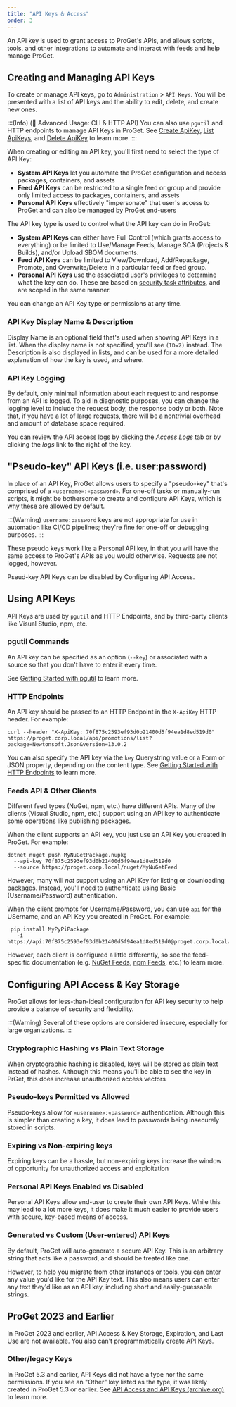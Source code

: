 ```yaml
---
title: "API Keys & Access"
order: 3
---
```


An API key is used to grant access to ProGet's APIs, and allows scripts, tools, and other integrations to automate and interact with feeds and help manage ProGet.

## Creating and Managing API Keys

To create or manage API keys, go to `Administration` > `API Keys`. You will be presented with a list of API keys and the ability to edit, delete, and create new ones.

:::(Info) (🔌 Advanced Usage: CLI & HTTP API)
You can also use `pgutil` and HTTP endpoints to manage API Keys in ProGet. See [Create ApiKey](/docs/proget/reference-api/proget-apikeys/proget-api-apikeys-create), [List ApiKeys](/docs/proget/reference-api/proget-apikeys/proget-api-apikeys-list), and [Delete ApiKey](/docs/proget/reference-api/proget-apikeys/proget-api-apikeys-delete) to learn more.
:::

When creating or editing an API key, you'll first need to select the type of API Key:

* **System API Keys** let you automate the ProGet configuration and access packages, containers, and assets 
* **Feed API Keys** can be restricted to a single feed or group and provide only limited access to packages, containers, and assets
* **Personal API Keys** effectively "impersonate" that user's access to ProGet and can also be managed by ProGet end-users

The API key type is used to control what the API key can do in ProGet:

* **System API Keys** can either have Full Control (which grants access to everything) or be limited to Use/Manage Feeds, Manage SCA (Projects & Builds), and/or Upload SBOM documents.
* **Feed API Keys** can be limited to View/Download, Add/Repackage, Promote, and Overwrite/Delete in a particular feed or feed group.
* **Personal API Keys** use the associated user's privileges to determine what the key can do. These are based on [security task attributes](/docs/proget/administration-security/creating-tasks), and are scoped in the same manner.

You can change an API Key type or permissions at any time.

### API Key Display Name & Description

Display Name is an optional field that's used when showing API Keys in a list. When the display name is not specified, you'll see `(ID=2)` instead. The Description is also displayed in lists, and can be used for a more detailed explanation of how the key is used, and where.

### API Key Logging
By default, only minimal information about each request to and response from an API is logged. To aid in diagnostic purposes, you can change the logging level to include the request body, the response body or both.  Note that, if you have a lot of large requests, there will be a nontrivial overhead and amount of database space required.  

You can review the API access logs by clicking the _Access Logs_ tab or by clicking the _logs_ link to the right of the key.

## "Pseudo-key" API Keys (i.e. user:password)

In place of an API Key, ProGet allows users to specify a "pseudo-key" that's comprised of a `«username»:«password»`. For one-off tasks or manually-run scripts, it might be bothersome to create and configure API Keys, which is why these are allowed by default.

:::(Warning)
`username:password` keys are not appropriate for use in automation like CI/CD pipelines; they're fine for one-off or debugging purposes.
:::

These pseudo keys work like a Personal API key, in that you will have the same access to ProGet's APIs as you would otherwise. Requests are not logged, however.

Pseud-key API Keys can be disabled by Configuring API Access.

## Using API Keys 

API Keys are used by `pgutil` and HTTP Endpoints, and by third-party clients like Visual Studio, npm, etc.

### pgutil Commands
An API key can be specified as an option (`--key`) or associated with a source so that you don't have to enter it every time.

See [Getting Started with pgutil](/docs/proget/reference-api/proget-pgutil) to learn more.

### HTTP Endpoints
An API key should be passed to an HTTP Endpoint in the `X-ApiKey` HTTP header. For example:

```
curl --header "X-ApiKey: 70f875c2593ef93d0b21400d5f94ea1d8ed519d0" https://proget.corp.local/api/promotions/list?package=Newtonsoft.Json&version=13.0.2
```

You can also specify the API key via the `key` Querystring value or a Form or JSON property, depending on the content type. See [Getting Started with HTTP Endpoints](/docs/proget/reference-api/proget-api-http) to learn more.

### Feeds API & Other Clients

Different feed types (NuGet, npm, etc.) have different APIs. Many of the clients (Visual Studio, npm, etc.) support using an API key to authenticate some operations like publishing packages.

When the client supports an API key, you just use an API Key you created in ProGet. For example:

```
dotnet nuget push MyNuGetPackage.nupkg 
  --api-key 70f875c2593ef93d0b21400d5f94ea1d8ed519d0 
  --source https://proget.corp.local/nuget/MyNuGetFeed
```

However, many will *not* support using an API Key for listing or downloading packages. Instead, you'll need to authenticate using Basic (Username/Password) authentication. 

When the client prompts for Username/Password, you can use `api` for the USername, and an API Key you created in ProGet. For example:

```
 pip install MyPyPiPackage
   -i https://api:70f875c2593ef93d0b21400d5f94ea1d8ed519d0@proget.corp.local/pypi/MyPythonFeed 
```

However, each client is configured a little differently, so see the feed-specific documentation (e.g. [NuGet Feeds](/docs/proget/feeds/nuget#nuget), [npm Feeds](/docs/proget/feeds/npm#token), etc.) to learn more.

## Configuring API Access & Key Storage
ProGet allows for less-than-ideal configuration for API key security to help provide a balance of security and flexibility.

:::(Warning)
Several of these options are considered insecure, especially for large organizations.
:::

### Cryptographic Hashing vs Plain Text Storage
When cryptographic hashing is disabled, keys will be stored as plain text instead of hashes. Although this means you'll be able to see the key in PrGet, this does increase unauthorized access vectors

### Pseudo-keys Permitted vs Allowed
Pseudo-keys allow for `«username»:«password»` authentication. Although this is simpler than creating a key, it does lead to passwords being insecurely stored in scripts.

### Expiring vs Non-expiring keys

Expiring keys can be a hassle, but non-expiring keys increase the window of opportunity for unauthorized access and exploitation

### Personal API Keys Enabled vs Disabled
Personal API Keys allow end-user to create their own API Keys. While this may lead to a lot more keys, it does make it much easier to provide users with secure, key-based means of access.

###  Generated vs Custom (User-entered) API Keys

By default, ProGet will auto-generate a secure API Key. This is an arbitrary string that acts like a password, and should be treated like one. 

However, to help you migrate from other instances or tools, you can enter any value you'd like for the API Key text. This also means users can enter any text they'd like as an API key, including short and easily-guessable strings.



## ProGet 2023 and Earlier

In ProGet 2023 and earlier, API Access & Key Storage, Expiration, and Last Use are not available. You also can't programmatically create API Keys.

### Other/legacy Keys
In ProGet 5.3 and earlier, API Keys did not have a type nor the same permissions. If you see an "Other" key listed as the type, it was likely created in ProGet 5.3 or earlier. See [API Access and API Keys  (archive.org)](https://web.archive.org/web/20231210162915/https://docs.inedo.com/docs/proget-administration-security-api-keys#other-legacy-keys) to learn more.